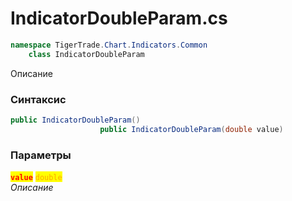 
# IndicatorDoubleParam.cs
```csharp
namespace TigerTrade.Chart.Indicators.Common  
    class IndicatorDoubleParam
```

Описание

### Синтаксис
```csharp
public IndicatorDoubleParam()
                    public IndicatorDoubleParam(double value)
```

### Параметры  
<mark style="color:red;">**`value`**</mark> <mark style="color:orange;">`double`</mark>  
 *Описание*  
  

                    
                    
